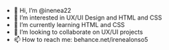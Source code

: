 - 👋 Hi, I’m @inenea22
- 👀 I’m interested in UX/UI Design and HTML and CSS
- 🌱 I’m currently learning HTML and CSS
- 💞️ I’m looking to collaborate on UX/UI projects
- 📫 How to reach me: behance.net/irenealonso5

<!---
inenea22/inenea22 is a ✨ special ✨ repository because its `README.md` (this file) appears on your GitHub profile.
You can click the Preview link to take a look at your changes.
--->
